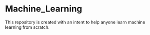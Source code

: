 # Machine_Learning
This repository is created with an intent to help anyone learn machine learning from scratch.
